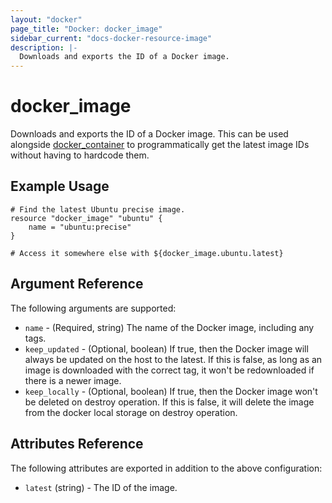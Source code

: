 ```yaml
---
layout: "docker"
page_title: "Docker: docker_image"
sidebar_current: "docs-docker-resource-image"
description: |-
  Downloads and exports the ID of a Docker image.
---
```


# docker\_image

Downloads and exports the ID of a Docker image. This can be used alongside
[docker\_container](/docs/providers/docker/r/container.html)
to programmatically get the latest image IDs without having to hardcode
them.

## Example Usage

```
# Find the latest Ubuntu precise image.
resource "docker_image" "ubuntu" {
    name = "ubuntu:precise"
}

# Access it somewhere else with ${docker_image.ubuntu.latest}
```

## Argument Reference

The following arguments are supported:

* `name` - (Required, string) The name of the Docker image, including any tags.
* `keep_updated` - (Optional, boolean) If true, then the Docker image will
  always be updated on the host to the latest. If this is false, as long as an
  image is downloaded with the correct tag, it won't be redownloaded if
  there is a newer image.
* `keep_locally` - (Optional, boolean) If true, then the Docker image won't be
  deleted on destroy operation. If this is false, it will delete the image from
  the docker local storage on destroy operation.

## Attributes Reference

The following attributes are exported in addition to the above configuration:

* `latest` (string) - The ID of the image.
